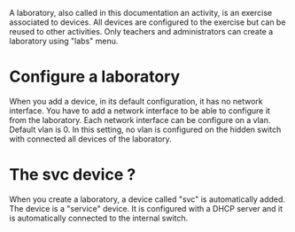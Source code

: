 A laboratory, also called in this documentation an activity, is an exercise associated to devices. All devices are configured to the exercise but can be reused to other activities.
Only teachers and administrators can create a laboratory using "labs" menu.

# Configure a laboratory

When you add a device, in its default configuration, it has no network interface. You have to add a network interface to be able to configure it from the laboratory. Each network interface can be configure on a vlan. Default vlan is 0. In this setting, no vlan is configured on the hidden switch with connected all devices of the laboratory.

# The svc device ?

When you create a laboratory, a device called "svc" is automatically added. The device is a "service" device. It is configured with a DHCP server and it is automatically connected to the internal switch.


